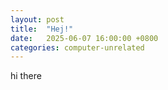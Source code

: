 ```yaml
---
layout: post
title:  "Hej!"
date:   2025-06-07 16:00:00 +0800
categories: computer-unrelated
---
```


hi there